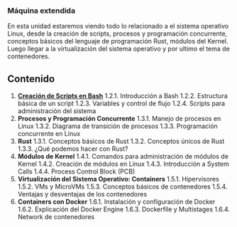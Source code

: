 ### Máquina extendida

En esta unidad estaremos viendo todo lo relacionado a el sistema operativo Linux, desde la creación de scripts, procesos y programación concurrente, conceptos básicos del lenguaje de programación Rust, módulos del Kernel. Luego llegar a la virtualización del sistema operativo y por ultimo el tema de contenedores.

## Contenido 

1.	[**Creación de Scripts en Bash**](./1_bash.md)
  1.2.1. Introducción a Bash
  1.2.2. Estructura básica de un script
  1.2.3. Variables y control de flujo
  1.2.4. Scripts para administración del sistema
2.	**Procesos y Programación Concurrente**
  1.3.1. Manejo de procesos en Linux
  1.3.2. Diagrama de transición de procesos
  1.3.3. Programación concurrente en Linux
3.	**Rust**
  1.3.1. Conceptos básicos de Rust
  1.3.2. Conceptos únicos de Rust
  1.3.3. ¿Qué podemos hacer con Rust?
4.	**Módulos de Kernel**
  1.4.1. Comandos para administración de módulos de Kernel
  1.4.2. Creación de módulos en Linux
  1.4.3. Introducción a System Calls
  1.4.4. Process Control Block (PCB)
5.	**Virtualización del Sistema Operativo: Containers**
  1.5.1. Hipervisores
  1.5.2. VMs y MicroVMs
  1.5.3. Conceptos básicos de contenedores
  1.5.4. Ventajas y desventajas de los contenedores
6.	**Containers con Docker**
  1.6.1. Instalación y configuración de Docker
  1.6.2. Explicación del Docker Engine
  1.6.3. Dockerfile y Multistages
  1.6.4. Network de contenedores
